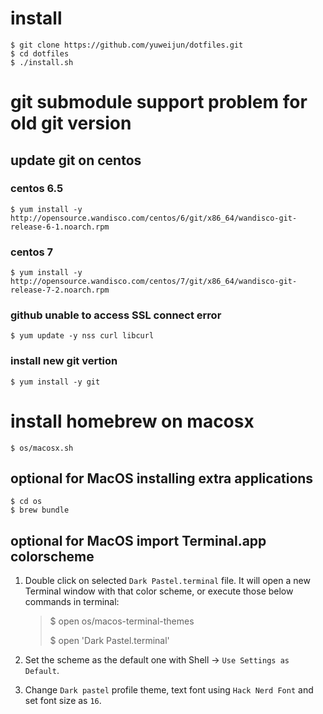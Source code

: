 # install

    $ git clone https://github.com/yuweijun/dotfiles.git
    $ cd dotfiles
    $ ./install.sh

# git submodule support problem for old git version

## update git on centos

### centos 6.5

    $ yum install -y http://opensource.wandisco.com/centos/6/git/x86_64/wandisco-git-release-6-1.noarch.rpm

### centos 7

    $ yum install -y http://opensource.wandisco.com/centos/7/git/x86_64/wandisco-git-release-7-2.noarch.rpm

### github unable to access SSL connect error

    $ yum update -y nss curl libcurl

### install new git vertion

    $ yum install -y git

# install homebrew on macosx

    $ os/macosx.sh

## optional for MacOS installing extra applications

    $ cd os
    $ brew bundle

## optional for MacOS import Terminal.app colorscheme

1. Double click on selected `Dark Pastel.terminal` file. It will open a new Terminal window with that color scheme, or execute those below commands in terminal:

    > $ open os/macos-terminal-themes
    >
    > $ open 'Dark Pastel.terminal'

2. Set the scheme as the default one with Shell -> `Use Settings as Default`.
3. Change `Dark pastel` profile theme, text font using `Hack Nerd Font` and set font size as `16`.

